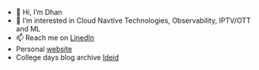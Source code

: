 - 👋 Hi, I’m Dhan
- 👀 I’m interested in Cloud Navtive Technologies, Observability, IPTV/OTT and ML
- 📫 Reach me on [LinedIn](https://www.linkedin.com/in/dhan-v-sagar/) 
- Personal [website](https://dhanvsagar.com/)
- College days blog archive [Ideid](http://ideid.blogspot.com)

<!---
dhanvsagar/dhanvsagar is a ✨ special ✨ repository because its `README.md` (this file) appears on your GitHub profile.
You can click the Preview link to take a look at your changes.
--->
